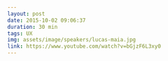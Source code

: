 ```yaml
---
layout: post
date: 2015-10-02 09:06:37
duration: 30 min
tags: UX
img: assets/image/speakers/lucas-maia.jpg
link: https://www.youtube.com/watch?v=bGjzF6L3xy0
---
```

